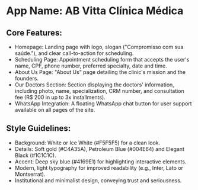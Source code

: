 # **App Name**: AB Vitta Clínica Médica

## Core Features:

- Homepage: Landing page with logo, slogan ("Compromisso com sua saúde."), and clear call-to-action for scheduling.
- Scheduling Page: Appointment scheduling form that accepts the user's name, CPF, phone number, preferred specialty, date and time.
- About Us Page: "About Us" page detailing the clinic's mission and the founders.
- Our Doctors Section: Section displaying the doctors' information, including photo, name, specialization, CRM number, and consultation fee (R$ 200 in up to 3x installments).
- WhatsApp Integration: A floating WhatsApp chat button for user support available on all pages of the site.

## Style Guidelines:

- Background: White or Ice White (#F5F5F5) for a clean look.
- Details: Soft gold (#C4A35A), Petroleum Blue (#004E64) and Elegant Black (#1C1C1C).
- Accent: Deep sky blue (#4169E1) for highlighting interactive elements.
- Modern, light typography for improved readability (e.g., Inter, Lato or Montserrat).
- Institutional and minimalist design, conveying trust and seriousness.